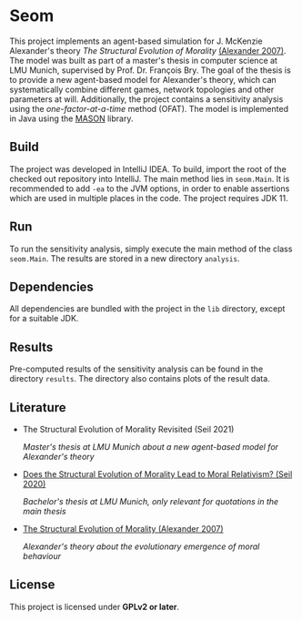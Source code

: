 # Seom

This project implements an agent-based simulation for J. McKenzie Alexander's theory *The Structural Evolution of Morality* [(Alexander 2007)](https://doi.org/10.1017/CBO9780511550997).
The model was built as part of a master's thesis in computer science at LMU Munich, supervised by Prof. Dr. François Bry.
The goal of the thesis is to provide a new agent-based model for Alexander's theory, which can systematically combine different games, network topologies and other parameters at will.
Additionally, the project contains a sensitivity analysis using the *one-factor-at-a-time* method (OFAT).
The model is implemented in Java using the [MASON](https://cs.gmu.edu/~eclab/projects/mason/) library.

## Build

The project was developed in IntelliJ IDEA. To build, import the root of the checked out repository into IntelliJ. The main method lies in `seom.Main`.
It is recommended to add `-ea` to the JVM options, in order to enable assertions which are used in multiple places in the code. The project requires JDK 11.

## Run

To run the sensitivity analysis, simply execute the main method of the class `seom.Main`. The results are stored in a new directory `analysis`.

## Dependencies

All dependencies are bundled with the project in the `lib` directory, except for a suitable JDK.

## Results

Pre-computed results of the sensitivity analysis can be found in the directory `results`. The directory also contains plots of the result data.

## Literature

* The Structural Evolution of Morality Revisited (Seil 2021)

  *Master's thesis at LMU Munich about a new agent-based model for Alexander's theory*

* [Does the Structural Evolution of Morality Lead to Moral Relativism? (Seil 2020)](literature/Seil2020.pdf)

  *Bachelor's thesis at LMU Munich, only relevant for quotations in the main thesis*

* [The Structural Evolution of Morality (Alexander 2007)](https://doi.org/10.1017/CBO9780511550997)

  *Alexander's theory about the evolutionary emergence of moral behaviour*

## License

This project is licensed under **GPLv2 or later**.
